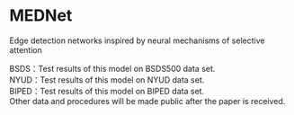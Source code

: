 # MEDNet
Edge detection networks inspired by neural mechanisms of selective attention

BSDS：Test results of this model on BSDS500 data set.<br>
NYUD：Test results of this model on NYUD data set.<br>
BIPED：Test results of this model on BIPED data set.<br>
Other data and procedures will be made public after the paper is received.